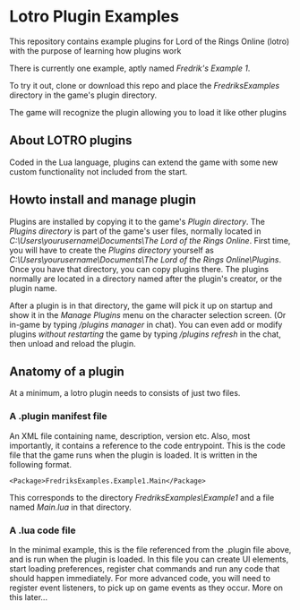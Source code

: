 # Lotro Plugin Examples

This repository contains example plugins for Lord of the Rings Online (lotro) with the purpose of learning how plugins work

There is currently one example, aptly named *Fredrik's Example 1*.

To try it out, clone or download this repo and place the *FredriksExamples* directory in the game's plugin directory.

The game will recognize the plugin allowing you to load it like other plugins

## About LOTRO plugins

Coded in the Lua language, plugins can extend the game with some new custom functionality not included from the start.


## Howto install and manage plugin

Plugins are installed by copying it to the game's *Plugin directory*. The *Plugins directory* is part of the game's user files, normally located in *C:\Users\yourusername\Documents\The Lord of the Rings Online*. First time, you will have to create the *Plugins directory* yourself as *C:\Users\yourusername\Documents\The Lord of the Rings Online\Plugins*.
Once you have that directory, you can copy plugins there. The plugins normally are located in a directory named after the plugin's creator, or the plugin name.

After a plugin is in that directory, the game will pick it up on startup and show it in the *Manage Plugins* menu on the character selection screen. (Or in-game by typing */plugins manager* in chat).
You can even add or modify plugins *without restarting* the game by typing */plugins refresh* in the chat, then unload and reload the plugin.


## Anatomy of a plugin

At a minimum, a lotro plugin needs to consists of just two files.

### A .plugin manifest file

An XML file containing name, description, version etc. 
Also, most importantly, it contains a reference to the code entrypoint. This is the code file that the game runs when the plugin is loaded.
It is written in the following format.

	<Package>FredriksExamples.Example1.Main</Package>

This corresponds to the directory *FredriksExamples\Example1* and a file named *Main.lua* in that directory.


### A .lua code file

In the minimal example, this is the file referenced from the .plugin file above, and is run when the plugin is loaded.
In this file you can create UI elements, start loading preferences, register chat commands and run any code that should happen immediately.
For more advanced code, you will need to register event listeners, to pick up on game events as they occur. More on this later...
